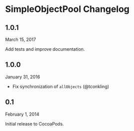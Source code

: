 SimpleObjectPool Changelog
==========================


1.0.1
-----
March 15, 2017

Add tests and improve documentation.


1.0.0
-----
January 31, 2016

- Fix synchronization of `allObjects` (@tconkling)


0.1
---
February 1, 2014

Initial release to CocoaPods.
